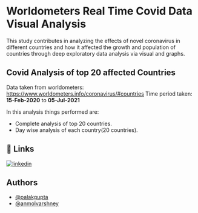 
# **Worldometers Real Time Covid Data Visual Analysis**

This study contributes in analyzing the effects of novel coronavirus in different countries and how it affected the growth and population of countries through deep exploratory data analysis via visual and graphs.

## Covid Analysis of top 20 affected Countries
Data taken from worldometers: https://www.worldometers.info/coronavirus/#countries
Time period taken:  **15-Feb-2020**   to **05-Jul-2021**

In this analysis things performed are:


*   Complete analysis of top 20 countries.
*   Day wise analysis of each country(20 countries).



## 🔗 Links
[![linkedin](https://img.shields.io/badge/Palak_gupta-0A66C2?style=for-the-badge&logo=linkedin&logoColor=white)](www.linkedin.com/in/palak-gupta-ML)


## Authors

- [@palakgupta](https://github.com/Code-with-Palak)
- [@anmolvarshney](https://github.com/anmol-varshney)


